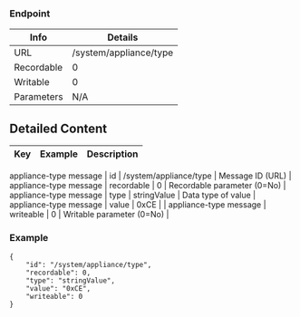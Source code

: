 # 



### Endpoint

| Info  | Details |
| ------------- | ------------- |
| URL   | /system/appliance/type   |
| Recordable   | 0   |
| Writable   | 0   |
| Parameters  | N/A  |

## Detailed Content

|  Key  | Example | Description |
| ------------- | :------: | ------------- |
appliance-type message
|  id | /system/appliance/type | Message ID (URL) |
appliance-type message
|  recordable | 0 | Recordable parameter (0=No) |
appliance-type message
|  type | stringValue | Data type of value |
appliance-type message
|  value | 0xCE |  |
appliance-type message
|  writeable | 0 | Writable parameter (0=No) |

### Example
```
{
    "id": "/system/appliance/type",
    "recordable": 0,
    "type": "stringValue",
    "value": "0xCE",
    "writeable": 0
}
```
